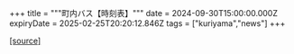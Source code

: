 +++
title = """町内バス【時刻表】"""
date = 2024-09-30T15:00:00.000Z
expiryDate = 2025-02-25T20:20:12.846Z
tags = ["kuriyama","news"]
+++


[[source]](https://www.town.kuriyama.hokkaido.jp/soshiki/47/28990.html)
